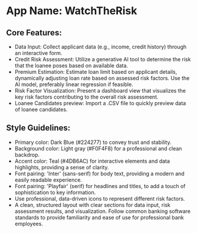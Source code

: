 # **App Name**: WatchTheRisk

## Core Features:

- Data Input: Collect applicant data (e.g., income, credit history) through an interactive form.
- Credit Risk Assessment: Utilize a generative AI tool to determine the risk that the loanee poses based on available data.
- Premium Estimation: Estimate loan limit based on applicant details, dynamically adjusting loan rate based on assessed risk factors. Use the AI model, preferably linear regression if feasible.
- Risk Factor Visualization: Present a dashboard view that visualizes the key risk factors contributing to the overall risk assessment.
- Loanee Candidates preview: Import a .CSV file to quickly preview data of loanee candidates.

## Style Guidelines:

- Primary color: Dark Blue (#224277) to convey trust and stability.
- Background color: Light gray (#F0F4F8) for a professional and clean backdrop.
- Accent color: Teal (#4DB6AC) for interactive elements and data highlights, providing a sense of clarity.
- Font pairing: 'Inter' (sans-serif) for body text, providing a modern and easily readable experience.
- Font pairing: 'Playfair' (serif) for headlines and titles, to add a touch of sophistication to key information.
- Use professional, data-driven icons to represent different risk factors.
- A clean, structured layout with clear sections for data input, risk assessment results, and visualization. Follow common banking software standards to provide familiarity and ease of use for professional bank employees.